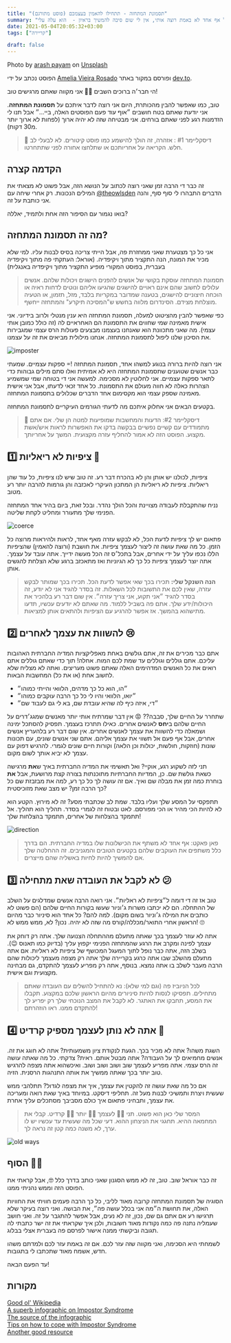 ```yaml
---
title: "תסמונת המתחזה - תתחילו להאמין בעצמכם (פוסט מתורגם)"
summary: "אני לא אוהב ראיונות עבודה, הם תמיד נורא מלחיצים אותי, אני יושב שם מול המראיין והכל נראה בסדר, עד שהוא שואל אותי שאלה שאני לא יודע את התשובה לה. וזהו. מאותו רגע הכל נגמר, אני לא מסוגל לענות עוד לשום שאלה. אני יודע שהוא חשף אותי, הנה עכשיו הוא יודע שאני בעצם לא מתכנת טוב, שסתם בפוקס הצלחתי למצוא עבודה עד היום, אבל אף אחד לא באמת רוצה אותי, אין לי שום סיבה להמשיך בראיון -  הוא עלה עלי.<br>אם גם לכם יצא להרגיש ככה, אולי אתם סובלים מתסמונת המתחזה. מה זה ואיך להתמודד עם זה? פוסט אורח מתורגם מאנגלית"
date: 2021-05-04T20:05:32+03:00
tags: ["קריירה"]

draft: false
---
```


Photo by <a href="https://unsplash.com/@arash_payam?utm_source=unsplash&utm_medium=referral&utm_content=creditCopyText">arash payam</a> on <a href="https://unsplash.com/s/photos/sad?utm_source=unsplash&utm_medium=referral&utm_content=creditCopyText">Unsplash</a>
  
הפוסט נכתב על ידי [Amelia Vieira Rosado](https://dev.to/technoglot) ופורסם במקור באתר [dev.to](https://dev.to/technoglot/let-s-talk-about-impostor-syndrome-2f02).

הי חבר׳ה ברוכים השבים 👋🏻 אני מקווה שאתם מרגישים טוב!

טוב, כמו שאפשר להבין מהכותרת, היום אני רוצה לדבר איתכם על **תסמונת המתחזה**. אני יודעת שאתם בטח חושבים ״אוף עוד פעם הפוסטים האלה, ביי...״ אבל תנו לי הזדמנות רגע לפני שאתם בורחים. אני מבטיחה שזה לא יהיה ארוך (לפחות לא ארוך יותר מ30 דקות).

> 🚨 דיסקליימר #1 : אזהרה, זה הולך להישמע כמו פוסט קיטורים. לא לבעלי לב חלש. הקריאה על אחריותכם או שתלחצו אחורה לפני שתתחרטו.

## הקדמה קצרה
זה כבר די הרבה זמן שאני רוצה לכתוב על הנושא הזה, אבל פשוט לא מצאתי את המילים הנכונות. רק אחרי שיחה עם [@theowlsden](https://dev.to/theowlsden) הדברים התבהרו לי סוף סוף, והנה אני כותבת על זה.

בואו נגמור עם הסיפור הזה אחת ולתמיד, יאללה?

## מה זה תסמונת המתחזה?
אני כל כך מצטערת שאני ממחזרת פה, אבל הייתי צריכה בסיס לבנות עליו. למי שלא מכיר את המונח, הנה התקציר מתוך ויקיפדיה. (אוראל: העתקתי פה מתוך ויקיפדיה בעברית, בפוסט המקורי מופיע התקציר מתוך ויקיפדיה באנגלית)

> תסמונת המתחזה עוסקת בקושי של אנשים להפנים הישגים ויכולות שלהם. אנשים עלולים לחשוב שהם אינם ראויים להישגים שהגיעו אליהם ונוטים לדחות ראיה או הוכחה חיצוניים להישגים, בטענה שמדובר במקריות בלבד, מזל, תזמון, או הטעיה מוצלחת מצידם. הסינדרום מלווה בחשש ש"המסיכה תיקרע" והמתחזה ייחשף.

כפי שאפשר להבין מהציטוט למעלה, תסמונת המתחזה היא ענין מנטלי ולרוב בידיוני. אני אישית מאמינה שמי שחווים את התסמונת הם האחראיים לה (זה כולל כמובן אותי עצמי). מה שאני מתכוונת הוא שאנחנו בעצמנו מבצעים פעולות הרס עצמי שמגבירות את הסיכון שלנו ליפול לתסמונת המתחזה. אנחנו מילולית מביאים את זה על עצמנו.

![imposter](https://res.cloudinary.com/practicaldev/image/fetch/s--XPbxBfBP--/c_limit%2Cf_auto%2Cfl_progressive%2Cq_auto%2Cw_880/https://external-content.duckduckgo.com/iu/%3Fu%3Dhttps%253A%252F%252Fvignette.wikia.nocookie.net%252Famong-us%252Fimages%252Fd%252Fd7%252FAmong.png%252Frevision%252Flatest%253Fcb%253D20200603164334%2526path-prefix%253Dpt-br%26f%3D1%26nofb%3D1)

אני רוצה להיות ברורה בנוגע למשהו אחד, תסמונת המתחזה != ספקות עצמיים. שמעתי כבר אנשים שטוענים שתסמונת המתחזה היא לא אמיתית ואלו סתם מילים גבוהות כדי לתאר ספקות עצמיים. אני לחלוטין לא מסכימה. למעשה אני די בטוחה שמי שמשמיע הצהרות כאלה לא חווה מעולם את התסמונת. כל אחד זכאי לדעתו, אבל אני אישית מאמינה שספק עצמי הוא מקסימום אחד הדברים שכלולים בתסמונת המתחזה.

בקטעים הבאים אני אחלוק איתכם מה לדעתי הגורמים העיקריים לתסמונת המתחזה.

> 🚨 דיסקליימר #2: הדעות והמחשבות שמופיעות למטה הן שלי. אם אתם מתמודדים עם קשיים נפשיים בבקשה בדקו את האפשרות לראות איש/אשת מקצוע. הפוסט הזה לא אמור להחליף עזרה מקצועית. המשך על אחריותך.

## 1️⃣ ציפיות לא ריאליות 💭
ציפיות, לכולנו יש אותן והן לא בהכרח דבר רע. זה טוב שיש לנו ציפיות, כל עוד שהן ריאליות. ציפיות לא ריאליות הן המתכון העיקרי לאכזבה והן גורמות להרבה יותר רע מטוב.

נניח שהתקבלת לעבודה מצויינת והכל הולך נהדר. ובכל זאת, ביום בהיר אחד המתחזה הפנימי שלך מתעורר ומחליט לקחת שליטה.

![coerce](https://res.cloudinary.com/practicaldev/image/fetch/s--J1S4t3Jx--/c_limit%2Cf_auto%2Cfl_progressive%2Cq_66%2Cw_880/https://external-content.duckduckgo.com/iu/%3Fu%3Dhttp%253A%252F%252Fi.imgur.com%252FEUXxEy1.gif%26f%3D1%26nofb%3D1)

פתאום יש לך ציפיות לדעת הכל, לא לבקש עזרה מאף אחד, לראות ולהיראות מרוצה כל הזמן. כל מה שאת עושה זה ליצור לעצמך ציפיות. את חושבת (ורוצה להאמין) שהציפיות הללו נכפו עליך על ידי אחרים, אבל בתכל׳ס זה הכל מעשה ידייך. אתה עובד על עצמך. אתה יוצר לעצמך ציפיות כל כך לא הגיוניות ואז מתאכזב ברגע שלא הצלחת להגשים אותן.

> **הנה השנקל שלי:** תכירו בכך שאי אפשר לדעת הכל. תכירו בכך שמותר לבקש עזרה, שאין לכם את התשובות לכל השאלות. זה בסדר להגיד אני לא יודע, זה בסדר להגיד ״אני תקוע, אני צריך עזרה״. אין שום דבר רע בלהכיר את היכולות/ידע שלך. אתם פה בשביל ללמוד. מה שאתם לא יודעים עכשיו, תדעו מתישהוא בהמשך. אז אפשר להרגיע עם הציפיות ולהתאים אותן למציאות.

## 2️⃣ להשוות את עצמך לאחרים 😢
אתם כבר מכירים את זה, אתם גולשים באחת מאפליקציות המדיה החברתית האהובות עליכם. אתם גוללים וגוללים עד שמת לכם המוח. אחלה! תוך כדי שאתם גוללים אתם רואים את כל האנשים המדהימים האלה שאתם פשוט מעריצים. ואתה לא מצליח שלא לחשוב אחת (או את כל) המחשבות הבאות.

- ״הו, הוא כל כך מדהים, הלוואי והייתי כמוהו״
- ״יואו, הלוואי והיו לי כל כך הרבה עוקבים כמוהו״
- ״די, איזה כיף לה שהיא עובדת שם, בא לי גם לעבוד שם״

שתחרר על החיים שלך, סבבה?? 😡 אין דבר שמרתיח אותי יותר מאנשים שמגג׳דרים על החיים שלהם ב**יחס** לאנשים אחרים. כאילו תתרכז בעצמך. תפסיק להסתכל ימינה ושמאלה כדי להשוות את עצמך לאנשים אחרים. אין שום דבר רע בלהעריץ אנשים אחרים, אבל אף פעם אל תשווי את עצמך אליהם. אתם שני אנשים שונים, עם תכונות שונות (חוזקות, חולשות, יכולות וכן הלאה) וקורות חיים שונים לגמרי. להרגיש דפוק עם עצמך לא יביא אותך לשום מקום.

תני לזה לשקוע רגע, אוקיי? ואל תאשימי את המדיה החברתית באיך ש**את** מרגישה כשאת גולשת שם. כן, המדיות החברתיות מתוכנתות בצורה קצת מרושעת, אבל **את** בוחרת כמה זמן את מבלה שם ואיך. אם זה עושה לך כל כך רע, למה את מבזבזת שם כל כך הרבה זמן? יש מצב שאת מזוכיסטית?

תתפקסי על המסע שלך ועליו בלבד. שמת לב שכתבתי  מסע? זה לא מירוץ. הקטע הוא לא להיות הכי מהיר או הכי מפורסם. לאט ובטוח זה לגמרי בסדר. תהליך הוא תהליך. אל תתמקד בהצלחות של אחרים, תתמקד בהצלחות שלך!

![direction](https://res.cloudinary.com/practicaldev/image/fetch/s--Bk_9os4C--/c_limit%2Cf_auto%2Cfl_progressive%2Cq_auto%2Cw_880/https://external-content.duckduckgo.com/iu/%3Fu%3Dhttps%253A%252F%252Fi.pinimg.com%252Foriginals%252Fac%252Fa7%252F9a%252Faca79afcd13bdcecdd974f864d187211.jpg%26f%3D1%26nofb%3D1)

> פאן פאקט: אף אחד לא משתף את הכישלונות שלו במדיה החברתית. הם בדרך כלל משתפים את העוקבים שלהם בקטעים הטובים והמגניבים. זה ההחלטה שלך אם להמשיך להיות לחיות באשליה שהם מייצרים.

## 3️⃣ לא לקבל את העובדה שאת מתחילה 😕
טוב אז זה די דומה ל״ציפיות לא ראליות״. אני רואה הרבה אנשים שמדלגים על השלב של ההתחלה. הם לא יכתבו משרות ג׳וניור שעשו בקורות החיים שלהם (הם פשוט לא כותבים את המילה ג׳וניור בשום מקום). למה להם? כל אחד הוא סיניור כבר מהיום הראשון אחרי התואר/מכללה/קורס מה שזה לא יהיה. נכון? לא, ממש ממש לא! 🙄

אתה לא עוזר לעצמך בכך שאתה מתעלם מההתחלה הצנועה שלך. אתה רק דוחק את עצמך לפינה ומקרב את הרגע שהמתחזה הפנימי יקפוץ עליך (בדיוק כמו תאנוס 😉). בשלב הזה, אתה כבר נופל לתוך המעגל המכושף של ציפיות לא ראליות. אם אתה מתעלם מהשלב שבו אתה כרגע בקריירה שלך אתה רק מצפה מעצמך ליכולות שהם הרבה מעבר לשלב בו אתה נמצא. בנוסף, אתה רק מפריע לעצמך להתקדם, גם מבחינה מקצועית וגם אישית.

> לכל הניוביז פה (וגם למי שלא): נא להתחיל להשלים עם העובדה שאתם מתחילים. תפסיקו לנסות להיות סיניורים מהיום הראשון שלכם במקצוע. תקבלו את המסע, תחבקו את האתגר. לא לקבל את המצב הנוכחי שלך רק יפריע לך להתקדם ממנו. ראו הוזהרתם!

## 4️⃣ אתה לא נותן לעצמך מספיק קרדיט 🏅
השגת משהו? אתה לא מכיר בכך. הגעת לנקודת ציון משמעותית? אתה לא חוגג את זה. אנשים מחמיאים לך על העבודה? אתה מבטל אותם. ראית? צדקתי. כל מה שאתה עושה זה הרס עצמי. אתה מפריע לעצמך שוב ושוב ושוב ושוב. ואיכשהוא אתה מצפה להרגיש טוב יותר בכך שאתה ממשיך את אותה התנהגות הרסנית.  הזיה.

אם כל מה שאת עושה זה להקטין את עצמך, איך את מצפה לגדול? תתלהבי ממש שעשית ויצרת ותמשיכי לבנות מעל זה. תחליפי דיסקט. במיוחד באיך שאת רואה ומעריכה את עצמך, ותבחיני פתאום איך כולם מסביבך מסתכלים עליך אחרת.

> המסר שלי כאן הוא פשוט. תני 👏🏻 לעצמך 👏🏻 יותר 👏🏻 קרדיט. קבלי את המחמאה ההיא. תחגגי את הניצחון ההוא. דעי שכל מה שעשית עד עכשיו יש לו ערך, לא משנה כמה קטן זה נראה לך.

![old ways](https://res.cloudinary.com/practicaldev/image/fetch/s--yg950r4R--/c_limit%2Cf_auto%2Cfl_progressive%2Cq_auto%2Cw_880/https://external-content.duckduckgo.com/iu/%3Fu%3Dhttps%253A%252F%252Fi.pinimg.com%252Foriginals%252F9e%252F28%252F6f%252F9e286f7d0fce9089446917e6664d0312.jpg%26f%3D1%26nofb%3D1)

## הסוף 🙌🏻
זה כבר אוראל שוב. טוב, זה לא ממש הסגנון שאני כותב בדרך כלל 🤓, אבל קראתי את הפוסט הזה וממש נהניתי ממנו. 

הסוגיה של תסמונת המתחזה קרובה מאוד לליבי, כל כך הרבה פעמים חוויתי את החוויות האלה, את תחושת ה״מה אני בכלל עושה פה״, את הבושה. ואני רוצה בעיקר שלא תרגישו רע אם אתם גם שם, נכון, זה לא נעים, אבל אפשר להתגבר על זה. ואני חושב שעמליה נתנה פה כמה נקודות מאוד חשובות, ולכן איך שקראתי את זה ישר כתבתי לה תגובה וביקשתי ממנה אישור לפרסם פה בעברית אצלי בבלוג.

לשמחתי היא הסכימה, ואני מקווה שזה עזר לכם. אם זה באמת עזר לכם ולמדתם משהו חדש, אשמח מאוד שתכתבו לי בתגובות.

עד הפעם הבאה!

## מקורות
<a href="https://en.wikipedia.org/wiki/Impostor_syndrome">Good ol' Wikipedia</a><br>
<a href="https://www.visualcapitalist.com/wp-content/uploads/2020/10/impostor-syndrome-infographic-2.png">A superb infographic on Impostor Syndrome</a><br>
<a href="https://www.visualcapitalist.com/are-you-suffering-from-impostor-syndrome/">The source of the infographic</a><br>
<a href="https://www.apa.org/gradpsych/2013/11/fraud">Tips on how to cope with Impostor Syndrome</a><br>
<a href="https://cultivatedculture.com/imposter-syndrome/">Another good resource</a>